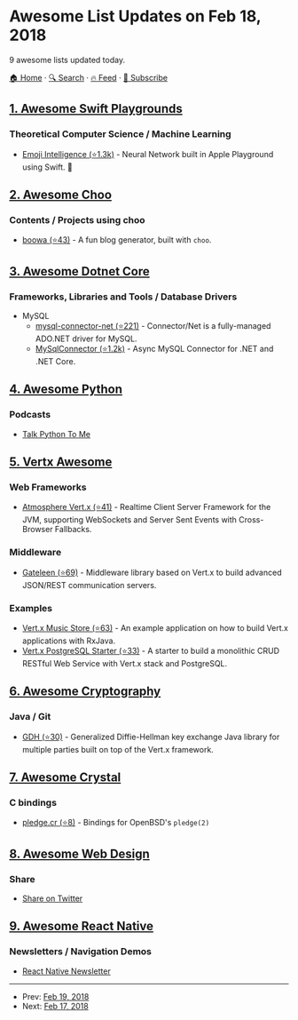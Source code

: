 # Awesome List Updates on Feb 18, 2018

9 awesome lists updated today.

[🏠 Home](/README.md) · [🔍 Search](https://www.trackawesomelist.com/search/) · [🔥 Feed](https://www.trackawesomelist.com/rss.xml) · [📮 Subscribe](https://trackawesomelist.us17.list-manage.com/subscribe?u=d2f0117aa829c83a63ec63c2f&id=36a103854c)



## [1. Awesome Swift Playgrounds](/content/uraimo/Awesome-Swift-Playgrounds/README.md)

### Theoretical Computer Science / Machine Learning

*   [Emoji Intelligence (⭐1.3k)](https://github.com/BilalReffas/EmojiIntelligence) - Neural Network built in Apple Playground using Swift. 🌟

## [2. Awesome Choo](/content/choojs/awesome-choo/README.md)

### Contents / Projects using choo

*   [boowa (⭐43)](https://github.com/boowajs/boowa) - A fun blog generator, built with `choo`.

## [3. Awesome Dotnet Core](/content/thangchung/awesome-dotnet-core/README.md)

### Frameworks, Libraries and Tools / Database Drivers

*   MySQL
    *   [mysql-connector-net (⭐221)](https://github.com/mysql/mysql-connector-net/tree/8.0) - Connector/Net is a fully-managed ADO.NET driver for MySQL.
    *   [MySqlConnector (⭐1.2k)](https://github.com/mysql-net/MySqlConnector) - Async MySQL Connector for .NET and .NET Core.

## [4. Awesome Python](/content/vinta/awesome-python/README.md)

### Podcasts

*   [Talk Python To Me](https://talkpython.fm/)

## [5. Vertx Awesome](/content/vert-x3/vertx-awesome/README.md)

### Web Frameworks

*   [Atmosphere Vert.x (⭐41)](https://github.com/Atmosphere/atmosphere-vertx) - Realtime Client Server Framework for the JVM, supporting WebSockets and Server Sent Events with Cross-Browser Fallbacks.

### Middleware

*   [Gateleen (⭐69)](https://github.com/swisspush/gateleen) - Middleware library based on Vert.x to build advanced JSON/REST communication servers.

### Examples

*   [Vert.x Music Store (⭐63)](https://github.com/tsegismont/vertx-musicstore) - An example application on how to build Vert.x applications with RxJava.
*   [Vert.x PostgreSQL Starter (⭐33)](https://github.com/BillyYccc/vertx-postgresql-starter) - A starter to build a monolithic CRUD RESTful Web Service with Vert.x stack and PostgreSQL.

## [6. Awesome Cryptography](/content/sobolevn/awesome-cryptography/README.md)

### Java / Git

*   [GDH (⭐30)](https://github.com/maxamel/GDH) - Generalized Diffie-Hellman key exchange Java library for multiple parties built on top of the Vert.x framework.

## [7. Awesome Crystal](/content/veelenga/awesome-crystal/README.md)

### C bindings

*   [pledge.cr (⭐8)](https://github.com/chris-huxtable/pledge.cr) - Bindings for OpenBSD's `pledge(2)`

## [8. Awesome Web Design](/content/nicolesaidy/awesome-web-design/README.md)

### Share

*   <a href="https://twitter.com/intent/tweet?text=https://github.com/nicolesaidy/awesome-web-design%20An%20Awesome%20Web%20Design%20Collection%20@nicolesaidy" target="_blank">Share on Twitter</a>

## [9. Awesome React Native](/content/jondot/awesome-react-native/README.md)

### Newsletters / Navigation Demos

*   [React Native Newsletter](http://reactnative.cc)

---

- Prev: [Feb 19, 2018](/content/2018/02/19/README.md)
- Next: [Feb 17, 2018](/content/2018/02/17/README.md)